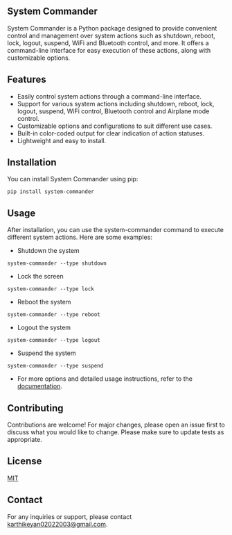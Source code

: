 ## System Commander

System Commander is a Python package designed to provide convenient control and management over system actions such as shutdown, reboot, lock, logout, suspend, WiFi and Bluetooth control, and more. It offers a command-line interface for easy execution of these actions, along with customizable options.

## Features
- Easily control system actions through a command-line interface.
- Support for various system actions including shutdown, reboot, lock, logout, suspend, WiFi control, Bluetooth control and Airplane mode control.
- Customizable options and configurations to suit different use cases.
- Built-in color-coded output for clear indication of action statuses.
- Lightweight and easy to install.

## Installation
You can install System Commander using pip:
```
pip install system-commander
```

## Usage

After installation, you can use the system-commander command to execute different system actions. Here are some examples:

- Shutdown the system

```
system-commander --type shutdown
```

- Lock the screen

```
system-commander --type lock
```

- Reboot the system

```
system-commander --type reboot
```

- Logout the system

```
system-commander --type logout
```

- Suspend the system

```
system-commander --type suspend
```

- For more options and detailed usage instructions, refer to the [documentation]().

## Contributing

Contributions are welcome! For major changes, please open an issue first to discuss what you would like to change. Please make sure to update tests as appropriate.

## License

[MIT](https://git.selfmade.ninja/karthikeyanramesh/python-pip-packages/-/blob/master/LICENSE?ref_type=heads)

## Contact

For any inquiries or support, please contact karthikeyan02022003@gmail.com.
